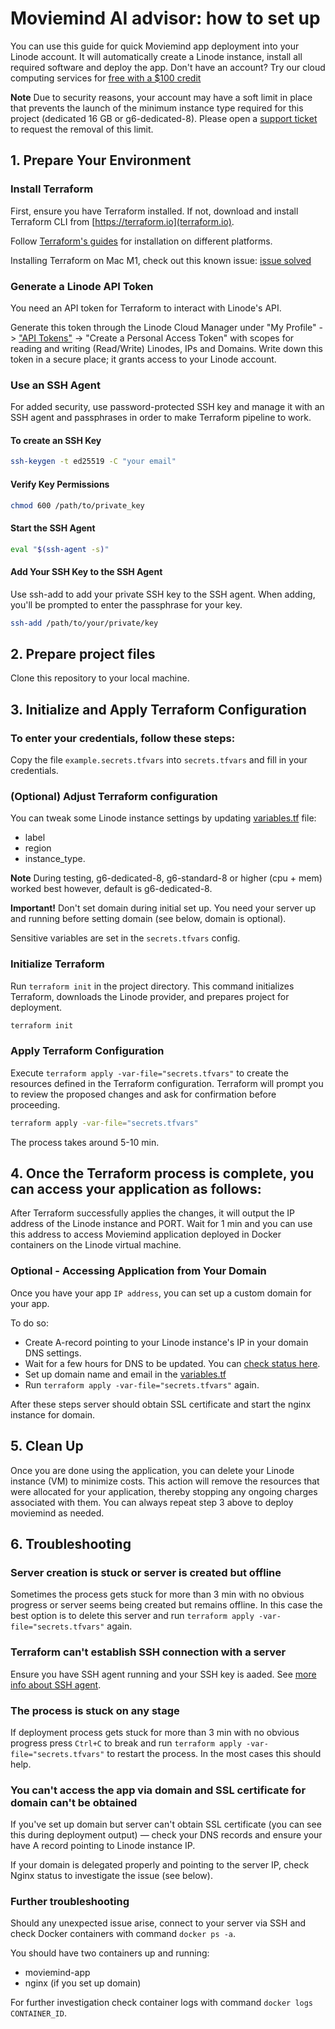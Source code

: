 # Moviemind AI advisor: how to set up

You can use this guide for quick Moviemind app deployment into your Linode account. It will automatically create a Linode instance, install all required software and deploy the app. Don't have an account? Try our cloud computing services for [free with a $100 credit](https://www.linode.com/lp/free-credit-100/?promo=sitelin100-02162023&promo_value=100&promo_length=60&utm_source=google&utm_medium=cpc&utm_campaign=11178784975_109179237083&utm_term=g_kwd-967903494911_e_linode%20free%20%24100&utm_content=466889956471&locationid=9027296&device=c_c&gad_source=1&gclid=CjwKCAjwkuqvBhAQEiwA65XxQMbIBaPEBdaciW7s4Z2quM830DVTReco9ivnVcd677iEz6VXkXiHzRoCFvwQAvD_BwE)

**Note** Due to security reasons, your account may have a soft limit in place that prevents the launch of the minimum instance type required for this project (dedicated 16 GB or g6-dedicated-8). Please open a [support ticket](https://cloud.linode.com/support/tickets) to request the removal of this limit.  

## 1. Prepare Your Environment

### Install Terraform

First, ensure you have Terraform installed. If not, download and install Terraform CLI from [https://terraform.io](terraform.io).

Follow [Terraform's guides](https://developer.hashicorp.com/terraform/install?ajs_aid=7f515b44-1db4-49a2-9dc3-ab2aa8466b80&product_intent=terraform) for installation on different platforms.

Installing Terraform on Mac M1, check out this known issue: [issue solved](https://discuss.hashicorp.com/t/template-v2-2-0-does-not-have-a-package-available-mac-m1/35099/6)

### Generate a Linode API Token

You need an API token for Terraform to interact with Linode's API.

Generate this token through the Linode Cloud Manager under "My Profile" -> ["API Tokens"](https://cloud.linode.com/profile/tokens) -> "Create a Personal Access Token" with scopes for reading and writing (Read/Write) Linodes, IPs and Domains. Write down this token in a secure place; it grants access to your Linode account.

### Use an SSH Agent

For added security, use password-protected SSH key and manage it with an SSH agent and passphrases in order to make Terraform pipeline to work.

#### To create an SSH Key

```bash
ssh-keygen -t ed25519 -C "your email"
```

#### Verify Key Permissions

```bash
chmod 600 /path/to/private_key
```
#### Start the SSH Agent

```bash
eval "$(ssh-agent -s)"
```
#### Add Your SSH Key to the SSH Agent

Use ssh-add to add your private SSH key to the SSH agent. When adding, you'll be prompted to enter the passphrase for your key.

```bash
ssh-add /path/to/your/private/key
```

## 2. Prepare project files

Clone this repository to your local machine.

## 3. Initialize and Apply Terraform Configuration

### To enter your credentials, follow these steps:

Copy the file `example.secrets.tfvars` into `secrets.tfvars` and fill in your credentials.

### (Optional) Adjust Terraform configuration

You can tweak some Linode instance settings by updating [variables.tf](variables.tf) file:

- label
- region
- instance_type.

**Note** During testing, g6-dedicated-8, g6-standard-8 or higher (cpu + mem) worked best however, default is g6-dedicated-8. 

**Important!** Don't set domain during initial set up. You need your server up and running before setting domain (see below, domain is optional).

Sensitive variables are set in the `secrets.tfvars` config.

### Initialize Terraform

Run `terraform init` in the project directory. This command initializes Terraform, downloads the Linode provider, and prepares project for deployment.

```bash
terraform init
```

### Apply Terraform Configuration

Execute `terraform apply -var-file="secrets.tfvars"` to create the resources defined in the Terraform configuration. Terraform will prompt you to review the proposed changes and ask for confirmation before proceeding.

```bash
terraform apply -var-file="secrets.tfvars"
```

The process takes around 5-10 min.

## 4. Once the Terraform process is complete, you can access your application as follows:

After Terraform successfully applies the changes, it will output the IP address of the Linode instance and PORT. Wait for 1 min and you can use this address to access Moviemind application deployed in Docker containers on the Linode virtual machine.

### Optional - Accessing Application from Your Domain

Once you have your app `IP address`, you can set up a custom domain for your app.

To do so:

- Create A-record pointing to your Linode instance's IP in your domain DNS settings.
- Wait for a few hours for DNS to be updated. You can [check status here](https://simpledns.plus/lookup-dg).
- Set up domain name and email in the [variables.tf](variables.tf)
- Run `terraform apply -var-file="secrets.tfvars"` again.

After these steps server should obtain SSL certificate and start the nginx instance for domain.

## 5. Clean Up

Once you are done using the application, you can delete your Linode instance (VM) to minimize costs. This action will remove the resources that were allocated for your application, thereby stopping any ongoing charges associated with them. You can always repeat step 3 above to deploy moviemind as needed. 

## 6. Troubleshooting

### Server creation is stuck or server is created but offline

Sometimes the process gets stuck for more than 3 min with no obvious progress or server seems being created but remains offline. In this case the best option is to delete this server and run `terraform apply -var-file="secrets.tfvars"` again.

### Terraform can't establish SSH connection with a server

Ensure you have SSH agent running and your SSH key is aaded. See [more info about SSH agent](https://smallstep.com/blog/ssh-agent-explained/).

### The process is stuck on any stage

If deployment process gets stuck for more than 3 min with no obvious progress press `Ctrl+C` to break and run `terraform apply -var-file="secrets.tfvars"` to restart the process. In the most cases this should help.

### You can't access the app via domain and SSL certificate for domain can't be obtained

If you've set up domain but server can't obtain SSL certificate (you can see this during deployment output) — check your DNS records and ensure your have A record pointing to Linode instance IP.

If your domain is delegated properly and pointing to the server IP, check Nginx status to investigate the issue (see below).

### Further troubleshooting

Should any unexpected issue arise, connect to your server via SSH and check Docker containers with command `docker ps -a`.

You should have two containers up and running:

- moviemind-app
- nginx (if you set up domain)

For further investigation check container logs with command `docker logs CONTAINER_ID`.
